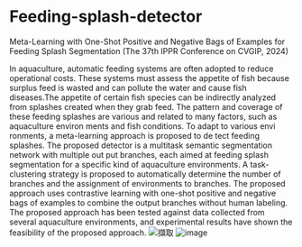# Feeding-splash-detector
Meta-Learning with One-Shot Positive and Negative Bags of Examples for Feeding Splash Segmentation (The 37th IPPR Conference on CVGIP, 2024)

In aquaculture, automatic feeding systems are often adopted to reduce operational costs. These systems must assess the appetite of fish because surplus feed is wasted and can pollute the water and cause fish diseases.The appetite of certain fish species can be indirectly analyzed from splashes created when they grab feed. The pattern and coverage of these feeding splashes are various and related to many factors, such as aquaculture environ ments and fish conditions. To adapt to various envi ronments, a meta-learning approach is proposed to de tect feeding splashes. The proposed detector is a multitask semantic segmentation network with multiple out put branches, each aimed at feeding splash segmentation for a specific kind of aquaculture environments. A task-clustering strategy is proposed to automatically determine the number of branches and the assignment of environments to branches. The proposed approach uses contrastive learning with one-shot positive and negative bags of examples to combine the output branches without human labeling. The proposed approach has been tested against data collected from several aquaculture environments, and experimental results have shown the feasibility of the proposed approach.
![擷取](https://github.com/user-attachments/assets/9e152236-7b9a-49c9-9251-e04d91075849)
![image](https://github.com/user-attachments/assets/5111c835-46a8-45be-83d9-f2cb5336d6e3)
